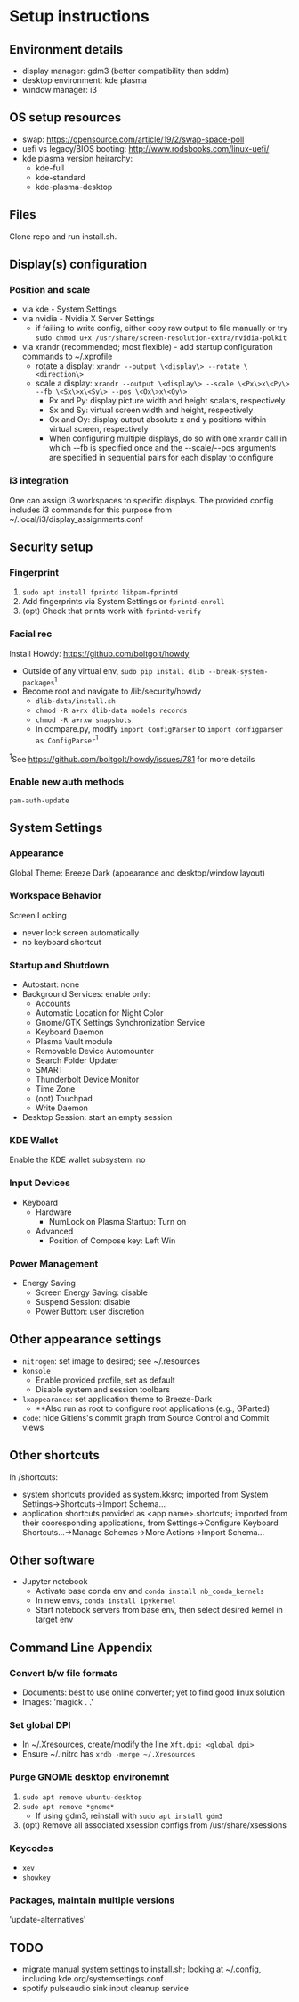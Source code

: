 # Setup instructions

## Environment details
- display manager: gdm3 (better compatibility than sddm)
- desktop environment: kde plasma
- window manager: i3

## OS setup resources
- swap: https://opensource.com/article/19/2/swap-space-poll
- uefi vs legacy/BIOS booting: http://www.rodsbooks.com/linux-uefi/
- kde plasma version heirarchy:
    - kde-full
    - kde-standard
    - kde-plasma-desktop

## Files
Clone repo and run install.sh.

## Display(s) configuration
### Position and scale
- via kde - System Settings
- via nvidia - Nvidia X Server Settings
    - if failing to write config, either copy raw output to file manually or
    try `sudo chmod u+x /usr/share/screen-resolution-extra/nvidia-polkit`
- via xrandr (recommended; most flexible) - add startup configuration commands to ~/.xprofile
    - rotate a display: `xrandr --output \<display\> --rotate \<direction\>`
    - scale a display: `xrandr --output \<display\> --scale \<Px\>x\<Py\> --fb \<Sx\>x\<Sy\> --pos \<Ox\>x\<Oy\>`
        - Px and Py: display picture width and height scalars, respectively
        - Sx and Sy: virtual screen width and height, respectively
        - Ox and Oy: display output absolute x and y positions within virtual screen, respectively  
        - When configuring multiple displays, do so with one `xrandr` call in which --fb is specified once and the --scale/--pos arguments are specified in sequential pairs for each display to configure
### i3 integration
One can assign i3 workspaces to specific displays. The provided config includes i3 commands for this purpose from ~/.local/i3/display_assignments.conf

## Security setup
### Fingerprint
1. `sudo apt install fprintd libpam-fprintd`
2. Add fingerprints via System Settings or `fprintd-enroll`
3. (opt) Check that prints work with `fprintd-verify`
### Facial rec
Install Howdy: https://github.com/boltgolt/howdy
- Outside of any virtual env, `sudo pip install dlib --break-system-packages`<sup>1</sup>
- Become root and navigate to /lib/security/howdy
    - `dlib-data/install.sh`
    - `chmod -R a+rx dlib-data models records`
    - `chmod -R a+rxw snapshots`
    - In compare.py, modify `import ConfigParser` to `import configparser as ConfigParser`<sup>1</sup><br>

<sup>1</sup>See https://github.com/boltgolt/howdy/issues/781 for more details
### Enable new auth methods
`pam-auth-update`

## System Settings
### Appearance
Global Theme: Breeze Dark (appearance and desktop/window layout)
### Workspace Behavior
Screen Locking
- never lock screen automatically
- no keyboard shortcut
### Startup and Shutdown
- Autostart: none
- Background Services: enable only:
    - Accounts
    - Automatic Location for Night Color
    - Gnome/GTK Settings Synchronization Service
    - Keyboard Daemon
    - Plasma Vault module
    - Removable Device Automounter
    - Search Folder Updater
    - SMART
    - Thunderbolt Device Monitor
    - Time Zone
    - (opt) Touchpad
    - Write Daemon
- Desktop Session: start an empty session
### KDE Wallet
Enable the KDE wallet subsystem: no
### Input Devices
- Keyboard
    - Hardware
        - NumLock on Plasma Startup: Turn on
    - Advanced
        - Position of Compose key: Left Win
### Power Management
- Energy Saving
    - Screen Energy Saving: disable
    - Suspend Session: disable
    - Power Button: user discretion

## Other appearance settings
- `nitrogen`: set image to desired; see ~/.resources
- `konsole` 
    - Enable provided profile, set as default
    - Disable system and session toolbars
- `lxappearance`: set application theme to Breeze-Dark
    - **Also run as root to configure root applications (e.g., GParted)
- `code`: hide Gitlens's commit graph from Source Control and Commit views

## Other shortcuts
In /shortcuts:
- system shortcuts provided as system.kksrc; imported from System Settings->Shortcuts->Import Schema...
- application shortcuts provided as \<app name\>.shortcuts; imported from their cooresponding applications, from Settings->Configure Keyboard Shortcuts...->Manage Schemas->More Actions->Import Schema...

## Other software
- Jupyter notebook
    - Activate base conda env and `conda install nb_conda_kernels`
    - In new envs, `conda install ipykernel`
    - Start notebook servers from base env, then select desired kernel in target env

## Command Line Appendix
### Convert b/w file formats
- Documents: best to use online converter; yet to find good linux solution
- Images: 'magick <file>.<source format> <target name>.<target format>'
### Set global DPI
- In ~/.Xresources, create/modify the line `Xft.dpi: <global dpi>`
- Ensure ~/.initrc has `xrdb -merge ~/.Xresources`
### Purge GNOME desktop environemnt
1. `sudo apt remove ubuntu-desktop`
2. `sudo apt remove *gnome*`
    - If using gdm3, reinstall with `sudo apt install gdm3`
3. (opt) Remove all associated xsession configs from /usr/share/xsessions
### Keycodes
- `xev`
- `showkey`
### Packages, maintain multiple versions
'update-alternatives'

## TODO
- migrate manual system settings to install.sh; looking at ~/.config, including kde.org/systemsettings.conf
- spotify pulseaudio sink input cleanup service
